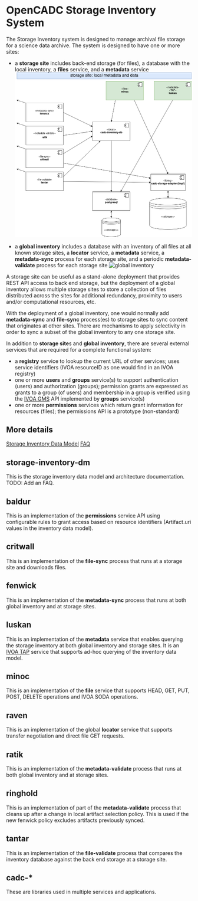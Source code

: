 # OpenCADC Storage Inventory System

The Storage Inventory system is designed to manage archival file storage for a science
data archive. The system is designed to have one or more sites:

- a **storage site** includes back-end storage (for files), a database with the local inventory,
a **files** service, and a **metadata** service ![storage site](docs/storage-site.png)

- a **global inventory** includes a database with an inventory of all files at all known storage 
sites, a **locator** service, a **metadata** service, a **metadata-sync** process for each storage 
site, and a periodic **metadata-validate** process for each storage site ![global inventory](global-inventory.png)

A storage site can be useful as a stand-alone deployment that provides REST API access to back 
end storage, but the deployment of a global inventory allows multiple storage sites to store a
collection of files distributed across the sites for additional redundancy, proximity to users
and/or computational resources, etc. 

With the deployment of a global inventory, one would normally add **metadata-sync** and **file-sync** 
process(es) to storage sites to sync content that originates at other sites. There are mechanisms
to apply selectivity in order to sync a subset of the global inventory to any one storage site.

In addition to **storage site**s and **global inventory**, there are several external services that 
are required for a complete functional system:

- a **registry** service to lookup the current URL of other services; uses service identifiers
(IVOA resourceID as one would find in an IVOA registry)
- one or more **users** and **groups** service(s) to support authentication (users) and authorization (groups);
permission grants are expressed as grants to a group (of users) and membership in a group is verified
using the <a href="https://www.ivoa.net/documents/GMS/">IVOA GMS</a> API implemented by **groups** service(s)
- one or more **permissions** services which return grant information for resources (files); the permissions
API is a prototype (non-standard)

## More details
[Storage Inventory Data Model](storage-inventory-dm/) [FAQ](docs/FAQ.md)

## storage-inventory-dm
This is the storage inventory data model and architecture documentation. TODO: Add an FAQ.

## baldur
This is an implementation of the **permissions** service API using configurable rules to grant access 
based on resource identifiers (Artifact.uri values in the inventory data model).

## critwall
This is an implementation of the **file-sync** process that runs at a storage site and downloads files.

## fenwick
This is an implementation of the **metadata-sync** process that runs at both global inventory and at
storage sites.

## luskan
This is an implementation of the **metadata** service that enables querying the storage inventory at
both global inventory and storage sites. It is an <a href="https://www.ivoa.net/documents/TAP/">IVOA TAP</a> 
service that supports ad-hoc querying of the inventory data model.

## minoc
This is an implementation of the **file** service that supports HEAD, GET, PUT, POST, DELETE operations
and IVOA SODA operations.

## raven
This is an implementation of the global **locator** service that supports transfer negotiation and direct
file GET requests.

## ratik
This is an implementation of the **metadata-validate** process that runs at both global inventory and at
storage sites.

## ringhold
This is an implementation of part of the **metadata-validate** process that cleans up after a change in 
local artifact selection policy. This is used if the new fenwick policy excludes artifacts previously synced.

## tantar
This is an implementation of the **file-validate** process that compares the inventory database against 
the back end storage at a storage site.

## cadc-*
These are libraries used in multiple services and applications.

